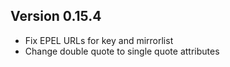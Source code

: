 Version 0.15.4
--------------

* Fix EPEL URLs for key and mirrorlist
* Change double quote to single quote attributes
